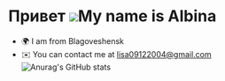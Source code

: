 Привет ![](https://user-images.githubusercontent.com/18350557/176309783-0785949b-9127-417c-8b55-ab5a4333674e.gif)My name is Albina
=============================================================================================================================

*   🌍 I am from Blagoveshensk
*   ✉️ You can contact me at [lisa09122004@gmail.com](mailto:lisa09122004@gmail.com)
![Anurag's GitHub stats](https://github-readme-stats.vercel.app/api?alechka09=AParovyshnaya&theme=cobalt&show_icons=true)
